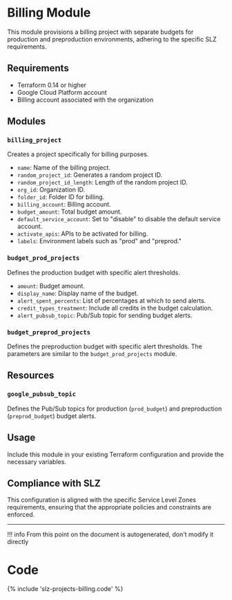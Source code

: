 # Billing Module

This module provisions a billing project with separate budgets for production and preproduction environments, adhering to the specific SLZ requirements.

## Requirements

- Terraform 0.14 or higher
- Google Cloud Platform account
- Billing account associated with the organization

## Modules

### `billing_project`

Creates a project specifically for billing purposes.

- `name`: Name of the billing project.
- `random_project_id`: Generates a random project ID.
- `random_project_id_length`: Length of the random project ID.
- `org_id`: Organization ID.
- `folder_id`: Folder ID for billing.
- `billing_account`: Billing account.
- `budget_amount`: Total budget amount.
- `default_service_account`: Set to "disable" to disable the default service account.
- `activate_apis`: APIs to be activated for billing.
- `labels`: Environment labels such as "prod" and "preprod."

### `budget_prod_projects`

Defines the production budget with specific alert thresholds.

- `amount`: Budget amount.
- `display_name`: Display name of the budget.
- `alert_spent_percents`: List of percentages at which to send alerts.
- `credit_types_treatment`: Include all credits in the budget calculation.
- `alert_pubsub_topic`: Pub/Sub topic for sending budget alerts.

### `budget_preprod_projects`

Defines the preproduction budget with specific alert thresholds. The parameters are similar to the `budget_prod_projects` module.

## Resources

### `google_pubsub_topic`

Defines the Pub/Sub topics for production (`prod_budget`) and preproduction (`preprod_budget`) budget alerts.

## Usage

Include this module in your existing Terraform configuration and provide the necessary variables.

## Compliance with SLZ

This configuration is aligned with the specific Service Level Zones requirements, ensuring that the appropriate policies and constraints are enforced.

---
!!! info
    From this point on the document is autogenerated, don't modify it directly

# Code

{% include 'slz-projects-billing.code' %}
